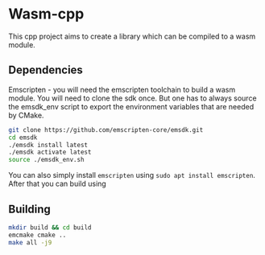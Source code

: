 # Wasm-cpp

This cpp project aims to create a library which can be compiled to a wasm module. 

## Dependencies

Emscripten - you will need the emscripten toolchain to build a wasm module. You will need to clone the sdk once. But one has to always source 
the emsdk_env script to export the environment variables that are needed by CMake. 

```bash
git clone https://github.com/emscripten-core/emsdk.git
cd emsdk
./emsdk install latest
./emsdk activate latest
source ./emsdk_env.sh
```

You can also simply install `emscripten` using `sudo apt install emscripten`. After that you can build using

## Building

```bash
mkdir build && cd build
emcmake cmake ..
make all -j9
```